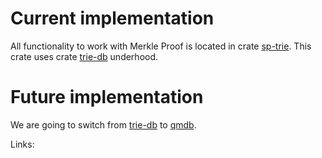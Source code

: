 # Current implementation

All functionality to work with Merkle Proof is located in crate [sp-trie][1].
This crate uses crate [trie-db][2] underhood.


# Future implementation

We are going to switch from [trie-db][2] to [qmdb][3].


Links:

[1]: https://github.com/QuantumFusion-network/polkadot-sdk/tree/master/substrate/primitives/trie (sp-trie)
[2]: https://github.com/paritytech/trie (trie-db)
[3]: https://github.com/LayerZero-Labs/qmdb (qmdb)